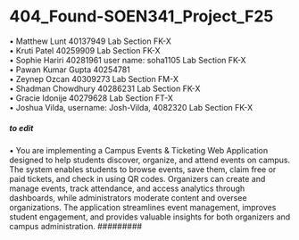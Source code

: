 # 404_Found-SOEN341_Project_F25

•	Matthew Lunt 40137949 Lab Section FK-X <br />
•	Kruti Patel 40259909 Lab Section FK-X<br />
•	Sophie Hariri 40281961 user name: soha1105 Lab Section FK-X<br />
•	Pawan Kumar Gupta 40254781<br />
•	Zeynep Ozcan 40309273 Lab Section FM-X<br />
•	Shadman Chowdhury 40286231 Lab Section FK-X<br />
•	Gracie Idonije 40279628 Lab Section FT-X<br />
•	Joshua Vilda, username: Josh-Vilda, 4082320 Lab Section FK-X<br />


##### to edit
•	You are implementing a Campus Events & Ticketing Web Application designed to help students discover, organize, and attend events on campus. The system enables students to browse events, save them, claim free or paid tickets, and check in using QR codes. Organizers can create and manage events, track attendance, and access analytics through dashboards, while administrators moderate content and oversee organizations. The application streamlines event management, improves student engagement, and provides valuable insights for both organizers and campus administration.
#########
